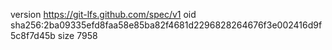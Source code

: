 version https://git-lfs.github.com/spec/v1
oid sha256:2ba09335efd8faa58e85ba82f4681d2296828264676f3e002416d9f5c8f7d45b
size 7958
